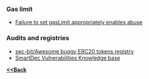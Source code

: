 ### Gas limit
- [Failure to set gasLimit appropriately enables abuse](https://drive.google.com/file/d/1mULop1LxHJJy_uzVBdc_xFItN9ck04Jj/view)

### Audits and registries
- [sec-bit/Awesome buggy ERC20 tokens registry](https://github.com/sec-bit/awesome-buggy-erc20-tokens)
- [SmartDec Vulnerabilities Knowledge base](https://tool.smartdec.net/knowledge)


**[<<Back](https://aabdulwahed.github.io/scs)**
